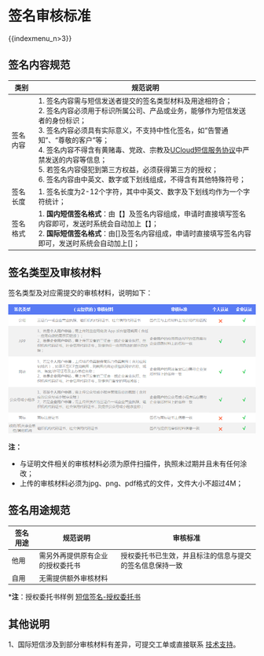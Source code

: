 # 签名审核标准

{{indexmenu_n>3}}

## 签名内容规范

| 类别     | 规范说明                                                     |
| -------- | ------------------------------------------------------------ |
| 签名内容 | 1. 签名内容需与短信发送者提交的签名类型材料及用途相符合；<br>2. 签名内容必须用于标识所属公司、产品或业务，能够作为短信发送者的身份标识；<br>3. 签名内容必须具有实际意义，不支持中性化签名，如“告警通知”、“尊敬的客户”等；<br>4. 签名内容不得含有黄赌毒、党政、宗教及[UCloud短信服务协议](/management_monitor/usms/introduction/service_level)中严禁发送的内容等信息；<br>5. 若签名内容侵犯到第三方权益，必须获得第三方的授权；<br>6. 签名内容由中英文、数字或下划线组成，不得含有其他特殊符号； |
| 签名长度 | 1. 签名长度为2-12个字符，其中中英文、数字及下划线均作为一个字符统计； |
| 签名格式 | 1. **国内短信签名格式**：由【】及签名内容组成，申请时直接填写签名内容即可，发送时系统会自动加上【】；<br/>2. **国际短信签名格式**：由[]及签名内容组成，申请时直接填写签名内容即可，发送时系统会自动加上[]； |



## 签名类型及审核材料

签名类型及对应需提交的审核材料，说明如下：

![](../../images/短信服务usms_签名类型与审核材料.png)

**注：**

  - 与证明文件相关的审核材料必须为原件扫描件，执照未过期并且未有任何涂改；
  - 上传的审核材料必须为jpg、png、pdf格式的文件，文件大小不超过4M；

## 签名用途规范

| **签名用途** | **规范说明**         | **审核标准**                     |
| -------- | ---------------- | ---------------------------- |
| 他用       | 需另外再提供原有企业的授权委托书 | 授权委托书已生效，并且标注的信息与提交的签名信息保持一致 |
| 自用       | 无需提供额外审核材料       |                              |

***注**：授权委托书样例 [短信签名-授权委托书](../../images/短信服务usms_授权委托书_样张.doc) 



## 其他说明

1、国际短信涉及到部分审核材料有差异，可提交工单或直接联系
[技术支持](https://www.ucloud.cn/site/service.html)。